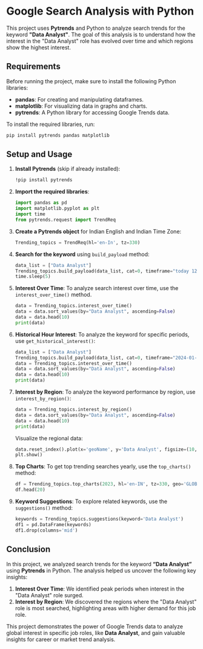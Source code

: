 # Google Search Analysis with Python

This project uses **Pytrends** and Python to analyze search trends for the keyword **"Data Analyst"**. The goal of this analysis is to understand how the interest in the "Data Analyst" role has evolved over time and which regions show the highest interest.

## Requirements

Before running the project, make sure to install the following Python libraries:

- **pandas**: For creating and manipulating dataframes.
- **matplotlib**: For visualizing data in graphs and charts.
- **pytrends**: A Python library for accessing Google Trends data.

To install the required libraries, run:

```bash
pip install pytrends pandas matplotlib
```

## Setup and Usage

1. **Install Pytrends** (skip if already installed):

   ```bash
   !pip install pytrends
   ```

2. **Import the required libraries**:

   ```python
   import pandas as pd
   import matplotlib.pyplot as plt
   import time
   from pytrends.request import TrendReq
   ```

3. **Create a Pytrends object** for Indian English and Indian Time Zone:

   ```python
   Trending_topics = TrendReq(hl='en-In', tz=330)
   ```

4. **Search for the keyword** using `build_payload` method:

   ```python
   data_list = ["Data Analyst"]
   Trending_topics.build_payload(data_list, cat=0, timeframe="today 12-m")
   time.sleep(5)
   ```

5. **Interest Over Time**: To analyze search interest over time, use the `interest_over_time()` method.

   ```python
   data = Trending_topics.interest_over_time()
   data = data.sort_values(by="Data Analyst", ascending=False)
   data = data.head(10)
   print(data)
   ```

6. **Historical Hour Interest**: To analyze the keyword for specific periods, use `get_historical_interest()`:

   ```python
   data_list = ["Data Analyst"]
   Trending_topics.build_payload(data_list, cat=0, timeframe="2024-01-01 2024-11-01", geo="", gprop="")
   data = Trending_topics.interest_over_time()
   data = data.sort_values(by="Data Analyst", ascending=False)
   data = data.head(10)
   print(data)
   ```

7. **Interest by Region**: To analyze the keyword performance by region, use `interest_by_region()`:

   ```python
   data = Trending_topics.interest_by_region()
   data = data.sort_values(by="Data Analyst", ascending=False)
   data = data.head(10)
   print(data)
   ```

   Visualize the regional data:

   ```python
   data.reset_index().plot(x='geoName', y='Data Analyst', figsize=(10,5), kind="bar")
   plt.show()
   ```

8. **Top Charts**: To get top trending searches yearly, use the `top_charts()` method:

   ```python
   df = Trending_topics.top_charts(2023, hl='en-IN', tz=330, geo='GLOBAL')
   df.head(20)
   ```

9. **Keyword Suggestions**: To explore related keywords, use the `suggestions()` method:

   ```python
   keywords = Trending_topics.suggestions(keyword='Data Analyst')
   df1 = pd.DataFrame(keywords)
   df1.drop(columns='mid')
   ```

## Conclusion

In this project, we analyzed search trends for the keyword **“Data Analyst”** using **Pytrends** in Python. The analysis helped us uncover the following key insights:

1. **Interest Over Time**: We identified peak periods when interest in the "Data Analyst" role surged.
2. **Interest by Region**: We discovered the regions where the "Data Analyst" role is most searched, highlighting areas with higher demand for this job role.

This project demonstrates the power of Google Trends data to analyze global interest in specific job roles, like **Data Analyst**, and gain valuable insights for career or market trend analysis.
